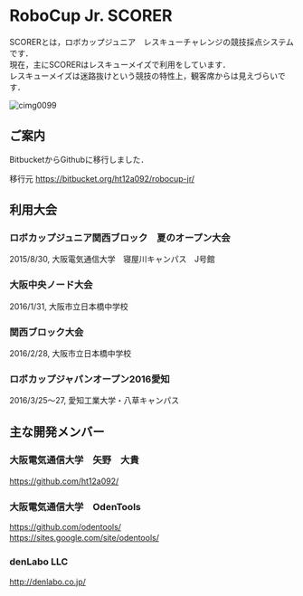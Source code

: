 # RoboCup Jr. SCORER
SCORERとは，ロボカップジュニア　レスキューチャレンジの競技採点システムです．  
現在，主にSCORERはレスキューメイズで利用をしています．  
レスキューメイズは迷路抜けという競技の特性上，観客席からは見えづらいです．

![cimg0099](https://cloud.githubusercontent.com/assets/11460169/14066038/e6b950cc-f47a-11e5-8f9f-d87cfce0da87.jpg)


## ご案内
BitbucketからGithubに移行しました．

移行元
https://bitbucket.org/ht12a092/robocup-jr/ 

## 利用大会
### ロボカップジュニア関西ブロック　夏のオープン大会
2015/8/30, 大阪電気通信大学　寝屋川キャンパス　J号館

### 大阪中央ノード大会
2016/1/31, 大阪市立日本橋中学校

### 関西ブロック大会
2016/2/28, 大阪市立日本橋中学校

### ロボカップジャパンオープン2016愛知
2016/3/25～27, 愛知工業大学・八草キャンパス

## 主な開発メンバー
### 大阪電気通信大学　矢野　大貴
https://github.com/ht12a092/
　
### 大阪電気通信大学　OdenTools
https://github.com/odentools/  
https://sites.google.com/site/odentools/
　
### denLabo LLC
http://denlabo.co.jp/
